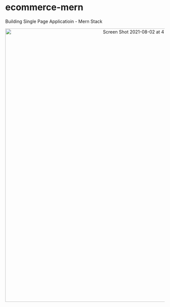 # ecommerce-mern
Building Single Page Applicatioin - Mern Stack

<p align="center">
  <img width="862" alt="Screen Shot 2021-08-02 at 4 50 55 PM" src="https://user-images.githubusercontent.com/67869620/127842585-57791d4d-bca8-43c0-b5dd-9be071497078.png">
</p> 
